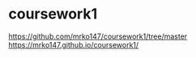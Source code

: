 # coursework1
https://github.com/mrko147/coursework1/tree/master
 https://mrko147.github.io/coursework1/
 

